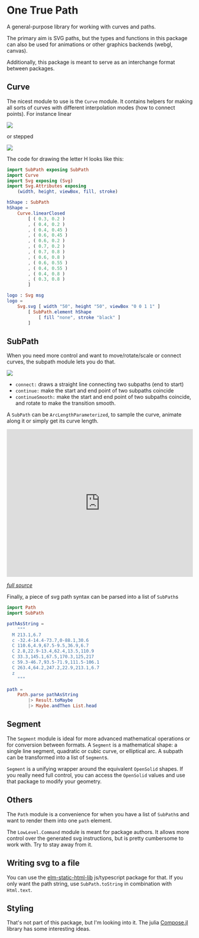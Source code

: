 # One True Path 

A general-purpose library for working with curves and paths. 

The primary aim is SVG paths, but the types and functions in this package can also be 
used for animations or other graphics backends (webgl, canvas). 

Additionally, this package is meant to serve as an interchange format between packages. 

## Curve 

The nicest module to use is the `Curve` module. It contains helpers for making all sorts of curves with different interpolation modes (how to connect points). 
For instance linear 

<img style="max-width: 100%;" src="https://rawgit.com/folkertdev/one-true-path-experiment/master/docs/linear.svg">

or stepped

<img style="max-width: 100%;" src="https://rawgit.com/folkertdev/one-true-path-experiment/master/docs/step.svg">

The code for drawing the letter H looks like this: 

```elm
import SubPath exposing SubPath
import Curve
import Svg exposing (Svg)
import Svg.Attributes exposing 
    (width, height, viewBox, fill, stroke)

hShape : SubPath 
hShape =
    Curve.linearClosed 
        [ ( 0.3, 0.2 )
        , ( 0.4, 0.2 )
        , ( 0.4, 0.45 )
        , ( 0.6, 0.45 )
        , ( 0.6, 0.2 )
        , ( 0.7, 0.2 )
        , ( 0.7, 0.8 )
        , ( 0.6, 0.8 )
        , ( 0.6, 0.55 )
        , ( 0.4, 0.55 )
        , ( 0.4, 0.8 )
        , ( 0.3, 0.8 )
        ]

logo : Svg msg 
logo = 
    Svg.svg [ width "50", height "50", viewBox "0 0 1 1" ] 
        [ SubPath.element hShape 
            [ fill "none", stroke "black" ] 
        ] 
```

## SubPath

When you need more control and want to move/rotate/scale or connect curves, the subpath module lets you do that.

<img style="max-width: 100%;" src="https://rawgit.com/folkertdev/one-true-path-experiment/master/docs/subpath-composition.svg" /> 

* `connect:` draws a straight line connecting two subpaths (end to start)
* `continue:` make the start and end point of two subpaths coincide 
* `continueSmooth:` make the start and end point of two subpaths coincide, and rotate to make the transition smooth.

A `SubPath` can be `ArcLengthParameterized`, to sample the curve, animate along it or simply get its curve length.

<iframe src="https://folkertdev.github.io/animation-along-path/" width="100%" height="400px" scrolling="no" frameBorder="0"></iframe>

*[full source](https://github.com/folkertdev/one-true-path-experiment/blob/master/examples/EvenlySpaced.elm)*

Finally, a piece of svg path syntax can be parsed into a list of `SubPath`s

```elm
import Path 
import SubPath

pathAsString = 
    """
  M 213.1,6.7
  c -32.4-14.4-73.7,0-88.1,30.6
  C 110.6,4.9,67.5-9.5,36.9,6.7
  C 2.8,22.9-13.4,62.4,13.5,110.9
  C 33.3,145.1,67.5,170.3,125,217
  c 59.3-46.7,93.5-71.9,111.5-106.1
  C 263.4,64.2,247.2,22.9,213.1,6.7
  z
    """

path = 
    Path.parse pathAsString
        |> Result.toMaybe
        |> Maybe.andThen List.head
```

## Segment

The `Segment` module is ideal for more advanced mathematical operations or for conversion between formats. 
A `Segment` is a mathematical shape: a single line segment, quadratic or cubic curve, or elliptical arc. 
A subpath can be transformed into a list of `Segment`s.

`Segment` is a unifying wrapper around the equivalent `OpenSolid` shapes. If you really need full control, you can 
access the `OpenSolid` values and use that package to modify your geometry. 

## Others 

The `Path` module is a convenience for when you have a list of `SubPath`s and want to render them into one `path` element.

The `LowLevel.Command` module is meant for package authors. It allows more control over the generated svg instructions, but 
is pretty cumbersome to work with. Try to stay away from it.

## Writing svg to a file 

You can use the [elm-static-html-lib](https://www.npmjs.com/package/elm-static-html-lib) js/typescript package for that. If you only want 
the path string, use `SubPath.toString` in combination with `Html.text`.

## Styling

That's not part of this package, but I'm looking into it. The julia [Compose.jl](https://github.com/GiovineItalia/Compose.jl) library has some interesting ideas. 

